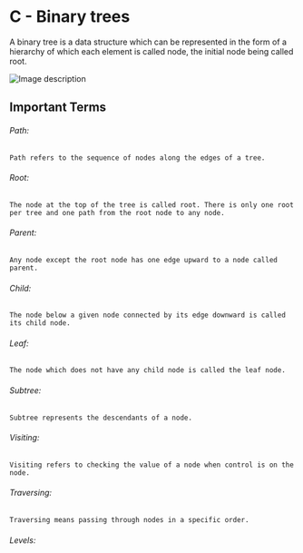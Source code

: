 # C - Binary trees

A binary tree is a data structure which can be represented in the form of a hierarchy of which each element is called node, the initial node being called root.

![Image description](https://www.tutorialspoint.com/data_structures_algorithms/images/binary_tree.jpg)

## Important Terms

###### Path:
    Path refers to the sequence of nodes along the edges of a tree.

###### Root:
    The node at the top of the tree is called root. There is only one root per tree and one path from the root node to any node.

###### Parent:
    Any node except the root node has one edge upward to a node called parent.

###### Child:
    The node below a given node connected by its edge downward is called its child node.

###### Leaf:
    The node which does not have any child node is called the leaf node.

###### Subtree:
    Subtree represents the descendants of a node.

###### Visiting:
    Visiting refers to checking the value of a node when control is on the node.

###### Traversing:
    Traversing means passing through nodes in a specific order.

###### Levels:
